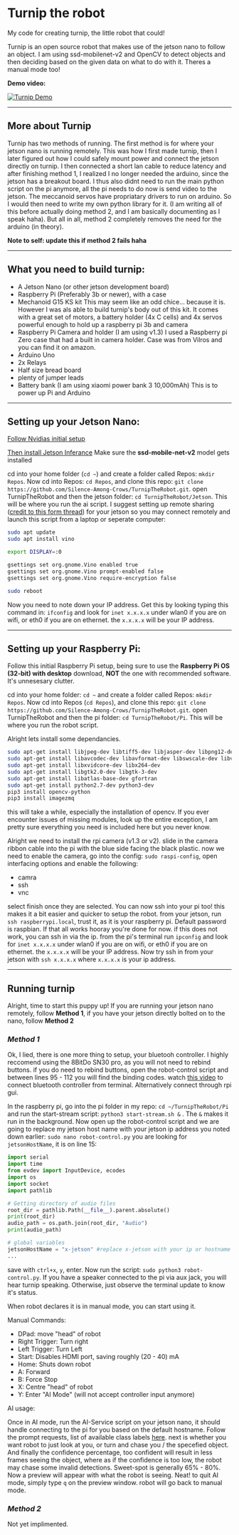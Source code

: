 # Turnip the robot

My code for creating turnip, the little robot that could!

Turnip is an open source robot that makes use of the jetson nano to follow an object. I am using ssd-mobilenet-v2 and OpenCV to detect objects and then deciding based on the given data on what to do with it. Theres a manual mode too!

**Demo video:**

[![Turnip Demo](https://img.youtube.com/vi/9klELAZi3hI/0.jpg)](https://www.youtube.com/watch?v=9klELAZi3hI "Turnip Demo")

---

## More about Turnip

Turnip has two methods of running. The first method is for where your jetson nano is running remotely. This was how I first made turnip, then I later figured out how I could safely mount power and connect the jetson directly on turnip. I then connected a short lan cable to reduce latency and after finishing method 1, I realized I no longer needed the arduino, since the jetson has a breakout board. I thus also didnt need to run the main python script on the pi anymore, all the pi needs to do now is send video to the jetson. The meccanoid servos have propriatary drivers to run on arduino. So I would then need to write my own python library for it. (I am writing all of this before actually doing method 2, and I am basically documenting as I speak haha). But all in all, method 2 completely removes the need for the arduino (in theory).

**Note to self: update this if method 2 fails haha**

---

## What you need to build turnip:

- A Jetson Nano (or other jetson development board)
- Raspberry Pi (Preferably 3b or newer), with a case
- Mechanoid G15 KS kit
  This may seem like an odd chice... because it is. However I was als able to build turnip's body out of this kit. It comes with a great set of motors, a battery holder (4x C cells) and 4x servos powerful enough to hold up a raspberry pi 3b and camera
- Raspberry Pi Camera and holder
 (I am using v1.3) I used a Raspberry pi Zero case that had a built in camera holder. Case was from Vilros and you can find it on amazon.
- Arduino Uno
- 2x Relays
- Half size bread board
- plenty of jumper leads
- Battery bank (I am using xiaomi power bank 3 10,000mAh)
  This is to power up Pi and Arduino

---

## Setting up your Jetson Nano:

[Follow Nvidias initial setup](https://developer.nvidia.com/embedded/learn/get-started-jetson-nano-devkit)

[Then install Jetson Inferance](https://github.com/dusty-nv/jetson-inference/blob/master/docs/building-repo-2.md) Make sure the **ssd-mobile-net-v2** model gets installed

cd into your home folder (`cd ~`) and create a folder called Repos: `mkdir Repos`. Now cd into Repos: `cd Repos`, and clone this repo: `git clone https://github.com/Silence-Among-Crows/TurnipTheRobot.git`. open TurnipTheRobot and then the jetson folder: `cd TurnipTheRobot/Jetson`. This will be where you run the ai script. I suggest setting up remote sharing ([credit to this form thread](https://forums.developer.nvidia.com/t/jetson-nano-vnc-headless-connections/77399)) for your jetson so you may connect remotely and launch this script from a laptop or seperate computer:

``` bash
sudo apt update
sudo apt install vino

export DISPLAY=:0

gsettings set org.gnome.Vino enabled true
gsettings set org.gnome.Vino prompt-enabled false
gsettings set org.gnome.Vino require-encryption false

sudo reboot
```

Now you need to note down your IP address. Get this by looking typing this command in: `ifconfig` and look for `inet x.x.x.x` under wlan0 if you are on wifi, or eth0 if you are on ethernet. the `x.x.x.x` will be your IP address.

---

## Setting up your Raspberry Pi:

Follow this initial Raspberry Pi setup, being sure to use the **Raspberry Pi OS (32-bit) with desktop** download, **NOT** the one with recommended software. It's unnesesary clutter.

cd into your home folder: `cd ~` and create a folder called Repos: `mkdir Repos`. Now cd into Repos (`cd Repos`), and clone this repo: `git clone https://github.com/Silence-Among-Crows/TurnipTheRobot.git`. open TurnipTheRobot and then the pi folder: `cd TurnipTheRobot/Pi`. This will be where you run the robot script.

Alright lets install some dependancies. 

``` bash
sudo apt-get install libjpeg-dev libtiff5-dev libjasper-dev libpng12-dev
sudo apt-get install libavcodec-dev libavformat-dev libswscale-dev libv4l-dev
sudo apt-get install libxvidcore-dev libx264-dev
sudo apt-get install libgtk2.0-dev libgtk-3-dev
sudo apt-get install libatlas-base-dev gfortran
sudo apt-get install python2.7-dev python3-dev
pip3 install opencv-python
pip3 install imagezmq
```

this will take a while, especially the installation of opencv. If you ever encounter issues of missing modules, look up the entire exception, I am pretty sure everything you need is included here but you never know.

Alright we need to install the rpi camera (v1.3 or v2). slide in the camera ribbon cable into the pi with the blue side facing the black plastic. now we need to enable the camera, go into the config: `sudo raspi-config`, open interfacing options and enable the following:

- camra
- ssh
- vnc

select finish once they are selected. You can now ssh into your pi too! this makes it a bit easier and quicker to setup the robot. from your jetson, run `ssh raspberrypi.local`, trust it, as it is your raspberry pi. Default password is raspbian. If that all works hooray you're done for now. if this does not work, you can ssh in via the ip. from the pi's terminal run `ipconfig` and look for `inet x.x.x.x` under wlan0 if you are on wifi, or eth0 if you are on ethernet. the `x.x.x.x` will be your IP address. Now try ssh in from your jetson with `ssh x.x.x.x` where `x.x.x.x` is your ip address.

---

## Running turnip

Alright, time to start this puppy up! If you are running your jetson nano remotely, follow **Method 1**, if you have your jetson directly bolted on to the nano, follow **Method 2**

### *Method 1*

Ok, I lied, there is one more thing to setup, your bluetooh controller. I highly reccomend using the 8BitDo SN30 pro, as you will not need to rebind buttons. if you do need to rebind buttons, open the robot-control script and between lines 95 - 112 you will find the binding codes. watch [this video](https://www.youtube.com/watch?v=F5-dV6ULeg8) to connect bluetooth controller from terminal. Alternatively connect through rpi gui.

In the raspberry pi, go into the pi folder in my repo: `cd ~/TurnipTheRobot/Pi` and run the start-stream script: `python3 start-stream.sh &` . The `&` makes it run in the background. Now open up the robot-control script and we are going to replace my jetson host name with your jetson ip address you noted down earlier: `sudo nano robot-control.py` you are looking for `jetsonHostName`, it is on line 15:

``` python
import serial
import time
from evdev import InputDevice, ecodes
import os
import socket
import pathlib

# Getting directory of audio files
root_dir = pathlib.Path(__file__).parent.absolute()
print(root_dir)
audio_path = os.path.join(root_dir, "Audio")
print(audio_path)

# global variables
jetsonHostName = "x-jetson" #replace x-jetson with your ip or hostname
...
```

save with `ctrl+x`, `y`, enter. Now run the script: `sudo python3 robot-control.py`. If you have a speaker connected to the pi via aux jack, you will hear turnip speaking. Otherwise, just observe the terminal update to know it's status.

When robot declares it is in manual mode, you can start using it.

Manual Commands:

- DPad: move "head" of robot
- Right Trigger: Turn right
- Left Trigger: Turn Left
- Start: Disables HDMI port, saving roughly (20 - 40) mA
- Home: Shuts down robot
- A: Forward
- B: Force Stop
- X: Centre "head" of robot
- Y: Enter "AI Mode" (will not accept controller input anymore)

AI usage:

Once in AI mode, run the AI-Service script on your jetson nano, it should handle connecting to the pi for you based on the default hostname. Follow the prompt requests, list of available class labels [here](https://gist.github.com/AruniRC/7b3dadd004da04c80198557db5da4bda). next is whether you want robot to just look at you, or turn and chase you / the specefied object. And finally the confidence percentage, too confident will result in less frames seeing the object, where as if the confidence is too low, the robot may chase some invalid detections. Sweet-spot is generally 65% - 80%. Now a preview will appear with what the robot is seeing. Neat! to quit AI mode, simply type `q` on the preview window. robot will go back to manual mode.

### *Method 2*

Not yet implimented.
